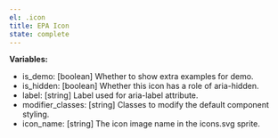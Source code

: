 ```yaml
---
el: .icon
title: EPA Icon
state: complete
---
```


__Variables:__
* is_demo: [boolean] Whether to show extra examples for demo.
* is_hidden: [boolean] Whether this icon has a role of aria-hidden.
* label: [string] Label used for aria-label attribute.
* modifier_classes: [string] Classes to modify the default component styling.
* icon_name: [string] The icon image name in the icons.svg sprite.
